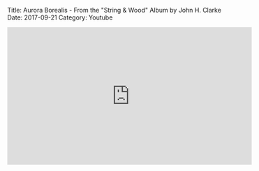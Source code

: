 Title: Aurora Borealis - From the "String & Wood" Album by John H. Clarke
Date: 2017-09-21
Category: Youtube

<iframe width="560" height="315" src="https://www.youtube.com/embed/d4hJoBAzFFA" title="YouTube video player" frameborder="0" allow="accelerometer; autoplay; clipboard-write; encrypted-media; gyroscope; picture-in-picture" allowfullscreen></iframe>


